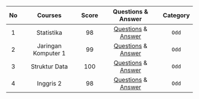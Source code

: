 |**No**| **Courses** | **Score** | **Questions & Answer** | **Category** |
|:----:|:-----------:| :-------: | :--------------------: | :----------: |
|  1   | Statistika  | 98        | [Questions](https://github.com/Me-n-Friends/College-Life-UBM/blob/main/2020%20Generation/Second%20Semester/UTS/S_UTS_AVV_Statistika.pdf) & [Answer](https://github.com/Me-n-Friends/College-Life-UBM/blob/main/2020%20Generation/Second%20Semester/UTS/J_UTS_AVV_Statistika.pdf) | `Odd` |
|  2   | Jaringan Komputer 1 | 99 | [Questions](https://github.com/Me-n-Friends/College-Life-UBM/blob/main/2020%20Generation/Second%20Semester/UTS/S_UTS_AVV_JaringanKomputer.pdf) & [Answer](https://github.com/Me-n-Friends/College-Life-UBM/blob/main/2020%20Generation/Second%20Semester/UTS/J_UTS_AVV_JaringanKomputer.pdf) | `Odd` |
|  3   | Struktur Data | 100 | [Questions](https://github.com/Berwyn-s/College-Life-UBM/blob/main/2020%20Generation/Second%20Semester/UTS/S_UTS_B_Struktur%20Data.pdf) & [Answer](https://github.com/Berwyn-s/College-Life-UBM/blob/main/2020%20Generation/Second%20Semester/UTS/J_UTS_B_Struktur%20Data.pdf) | `Odd` |
|  4   | Inggris 2 | 98 | [Questions](https://github.com/Me-n-Friends/College-Life-UBM/blob/main/2020%20Generation/Second%20Semester/UTS/S_UTS_FA_Inggris2.pdf) & [Answer](https://github.com/Me-n-Friends/College-Life-UBM/blob/main/2020%20Generation/Second%20Semester/UTS/J_UTS_FA_Inggris2.pdf) | `Odd` |